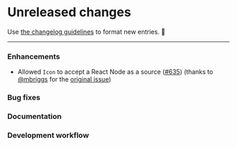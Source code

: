 # Unreleased changes

Use [the changelog guidelines](https://git.io/polaris-changelog-guidelines) to format new entries. 💜

---

### Enhancements

- Allowed `Icon` to accept a React Node as a source ([#635](https://github.com/Shopify/polaris-react/pull/635)) (thanks to [@mbriggs](https://github.com/mbriggs) for the [original issue](https://github.com/Shopify/polaris-react/issues/449))

### Bug fixes

### Documentation

### Development workflow
